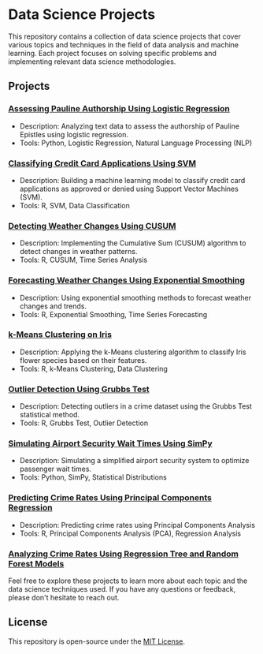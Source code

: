 # Data Science Projects

This repository contains a collection of data science projects that cover various topics and techniques in the field of data analysis and machine learning. Each project focuses on solving specific problems and implementing relevant data science methodologies.

## Projects

### [Assessing Pauline Authorship Using Logistic Regression](https://github.com/ericmcai/Projects/tree/main/Assessing%20Pauline%20Authorship%20Using%20Logistic%20Regression)
- Description: Analyzing text data to assess the authorship of Pauline Epistles using logistic regression.
- Tools: Python, Logistic Regression, Natural Language Processing (NLP)

### [Classifying Credit Card Applications Using SVM](https://github.com/ericmcai/Projects/tree/main/Classifying%20Credit%20Card%20Applications)
- Description: Building a machine learning model to classify credit card applications as approved or denied using Support Vector Machines (SVM).
- Tools: R, SVM, Data Classification

### [Detecting Weather Changes Using CUSUM](https://github.com/ericmcai/Projects/tree/main/Detecting%20Weather%20Changes)
- Description: Implementing the Cumulative Sum (CUSUM) algorithm to detect changes in weather patterns.
- Tools: R, CUSUM, Time Series Analysis

### [Forecasting Weather Changes Using Exponential Smoothing](https://github.com/ericmcai/Projects/tree/main/Forecasting%20Weather%20Changes)
- Description: Using exponential smoothing methods to forecast weather changes and trends.
- Tools: R, Exponential Smoothing, Time Series Forecasting

### [k-Means Clustering on Iris](https://github.com/ericmcai/Projects/tree/main/K-Means%20Clustering)
- Description: Applying the k-Means clustering algorithm to classify Iris flower species based on their features.
- Tools: R, k-Means Clustering, Data Clustering

### [Outlier Detection Using Grubbs Test](https://github.com/ericmcai/Projects/tree/main/Outlier%20Detection)
- Description: Detecting outliers in a crime dataset using the Grubbs Test statistical method.
- Tools: R, Grubbs Test, Outlier Detection

### [Simulating Airport Security Wait Times Using SimPy]()
- Description: Simulating a simplified airport security system to optimize passenger wait times.
- Tools: Python, SimPy, Statistical Distributions

### [Predicting Crime Rates Using Principal Components Regression]()
- Description: Predicting crime rates using Principal Components Analysis
- Tools: R, Principal Components Analysis (PCA), Regression Analysis

### [Analyzing Crime Rates Using Regression Tree and Random Forest Models]()

Feel free to explore these projects to learn more about each topic and the data science techniques used. If you have any questions or feedback, please don't hesitate to reach out.

## License

This repository is open-source under the [MIT License](LICENSE).

